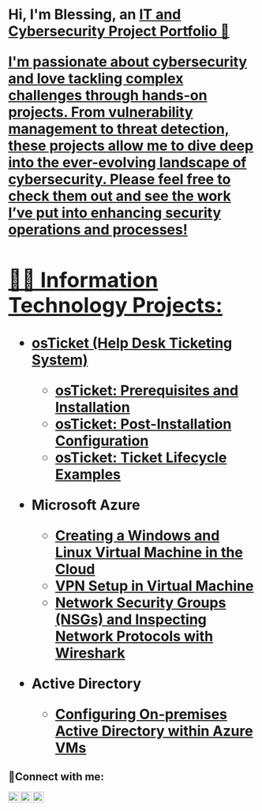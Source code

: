 <h1>Hi, I'm Blessing, an <a href="https://www.linkedin.com/in/blessing-nze-2a7051174?utm_source=share&utm_campaign=share_via&utm_content=profile&utm_medium=android_app)"</a> IT and Cybersecurity Project Portfolio 🔐

I'm passionate about cybersecurity and love tackling complex challenges through hands-on projects. From vulnerability management to threat detection, these projects allow me to dive deep into the ever-evolving landscape of cybersecurity. Please feel free to check them out and see the work I’ve put into enhancing security operations and processes!


<h2>👨‍💻 Information Technology Projects:</h2>

- <b>osTicket (Help Desk Ticketing System)</b>
  - [osTicket: Prerequisites and Installation](https://github.com/BlessingDominic-oss/osticket-prereqs-cleanversion)
  - [osTicket: Post-Installation Configuration](https://github.com/BlessingDominic-oss/post-install-config)
  - [osTicket: Ticket Lifecycle Examples](https://github.com/BlessingDominic-oss/ticket-lifecycle)
    
- <b>Microsoft Azure</b>
  - [Creating a Windows and Linux Virtual Machine in the Cloud](https://github.com/BlessingDominic-oss/Creating-VMs-Azure)
   - [VPN Setup in Virtual Machine ](https://github.com/BlessingDominic-oss/Setting-Up-A-VPN)
  - [Network Security Groups (NSGs) and Inspecting Network Protocols with Wireshark](https://github.com/BlessingDominic-oss/azure-network-protocols)
 
 - <b>Active Directory</b>
   - [Configuring On-premises Active Directory within Azure VMs](https://github.com/BlessingDominic-oss/configure-ad)


<h2>🤳Connect with me:</h2>

[<img align="left" alt="Josh | Twitter" width="22px" src="https://cdn.jsdelivr.net/npm/simple-icons@v3/icons/twitter.svg" />][twitter]
[<img align="left" alt="Josh | LinkedIn" width="22px" src="https://cdn.jsdelivr.net/npm/simple-icons@v3/icons/linkedin.svg" />][linkedin]
[<img align="left" alt="Josh | Instagram" width="22px" src="https://cdn.jsdelivr.net/npm/simple-icons@v3/icons/instagram.svg" />][instagram]

[twitter]: https://twitter.com/Josh
[instagram]: https://www.instagram.com/Josh
[linkedin]: https://linkedin.com/in/Josh
